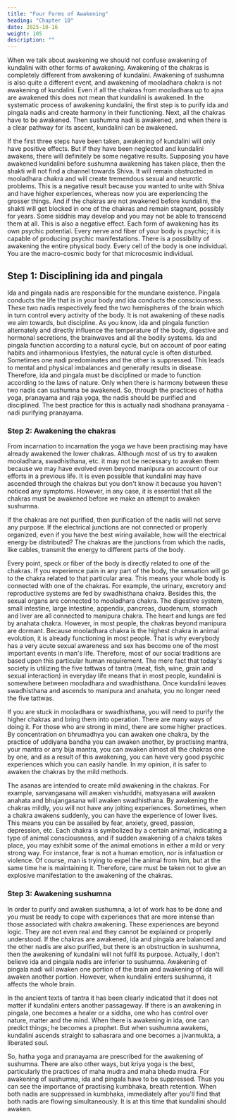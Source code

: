 ```yaml
---
title: "Four Forms of Awakening"
heading: "Chapter 10"
date: 2025-10-16
weight: 105
description: ""
---
```



When we talk about awakening we should not confuse awakening of kundalini with
other forms of awakening. Awakening of the chakras is completely different from
awakening of kundalini. Awakening of sushumna is also quite a different event, and
awakening of mooladhara chakra is not awakening of kundalini. Even if all the chakras
from mooladhara up to ajna are awakened this does not mean that kundalini is awakened.
In the systematic process of awakening kundalini, the first step is to purify ida and
pingala nadis and create harmony in their functioning. Next, all the chakras have to be
awakened. Then sushumna nadi is awakened, and when there is a clear pathway for its
ascent, kundalini can be awakened.

If the first three steps have been taken, awakening of kundalini will only have
positive effects. But if they have been neglected and kundalini awakens, there will
definitely be some negative results. Supposing you have awakened kundalini before
sushumna awakening has taken place, then the shakti will not find a channel towards
Shiva. It will remain obstructed in mooladhara chakra and will create tremendous sexual
and neurotic problems. This is a negative result because you wanted to unite with Shiva
and have higher experiences, whereas now you are experiencing the grosser things. And
if the chakras are not awakened before kundalini, the shakti will get blocked in one of the
chakras and remain stagnant, possibly for years. Some siddhis may develop and you may
not be able to transcend them at all. This is also a negative effect.
Each form of awakening has its own psychic potential. Every nerve and fiber of your
body is psychic; it is capable of producing psychic manifestations. There is a possibility
of awakening the entire physical body. Every cell of the body is one individual. You are
the macro-cosmic body for that microcosmic individual.


## Step 1: Disciplining ida and pingala

Ida and pingala nadis are responsible for the mundane existence. Pingala conducts the
life that is in your body and ida conducts the consciousness. These two nadis respectively
feed the two hemispheres of the brain which in turn control every activity of the body. It
is not awakening of these nadis we aim towards, but discipline. As you know, ida and
pingala function alternately and directly influence the temperature of the body, digestive
and hormonal secretions, the brainwaves and all the bodily systems.
Ida and pingala function according to a natural cycle, but on account of poor eating
habits and inharmonious lifestyles, the natural cycle is often disturbed. Sometimes one
nadi predominates and the other is suppressed. This leads to mental and physical
imbalances and generally results in disease. Therefore, ida and pingala must be
disciplined or made to function according to the laws of nature. Only when there is
harmony between these two nadis can sushumna be awakened.
So, through the practices of hatha yoga, pranayama and raja yoga, the nadis should be
purified and disciplined. The best practice for this is actually nadi shodhana pranayama -
nadi purifying pranayama.


### Step 2: Awakening the chakras

From incarnation to incarnation the yoga we have been practising may have already
awakened the lower chakras. Although most of us try to awaken mooladhara,
swadhisthana, etc. it may not be necessary to awaken them because we may have evolved
even beyond manipura on account of our efforts in a previous life. It is even possible that
kundalini may have ascended through the chakras but you don't know it because you
haven't noticed any symptoms. However, in any case, it is essential that all the chakras
must be awakened before we make an attempt to awaken sushumna.

If the chakras are not purified, then purification of the nadis will not serve any
purpose. If the electrical junctions are not connected or properly organized, even if you
have the best wiring available, how will the electrical energy be distributed? The chakras
are the junctions from which the nadis, like cables, transmit the energy to different parts
of the body.

Every point, speck or fiber of the body is directly related to one of the chakras. If you
experience pain in any part of the body, the sensation will go to the chakra related to that
particular area. This means your whole body is connected with one of the chakras. For
example, the urinary, excretory and reproductive systems are fed by swadhisthana chakra.
Besides this, the sexual organs are connected to mooladhara chakra. The digestive
system, small intestine, large intestine, appendix, pancreas, duodenum, stomach and liver
are all connected to manipura chakra. The heart and lungs are fed by anahata chakra.
However, in most people, the chakras beyond manipura are dormant. Because
mooladhara chakra is the highest chakra in animal evolution, it is already functioning in
most people. That is why everybody has a very acute sexual awareness and sex has
become one of the most important events in man's life. Therefore, most of our social
traditions are based upon this particular human requirement. The mere fact that today's
society is utilizing the five tattwas of tantra (meat, fish, wine, grain and sexual
interaction) in everyday life means that in most people, kundalini is somewhere between
mooladhara and swadhisthana. Once kundalini leaves swadhisthana and ascends to
manipura and anahata, you no longer need the five tattwas.

If you are stuck in mooladhara or swadhisthana, you will need to purify the higher
chakras and bring them into operation. There are many ways of doing it. For those who
are strong in mind, there are some higher practices. By concentration on bhrumadhya you
can awaken one chakra, by the practice of uddiyana bandha you can awaken another, by
practising mantra, your mantra or any bija mantra, you can awaken almost all the chakras
one by one, and as a result of this awakening, you can have very good psychic
experiences which you can easily handle. In my opinion, it is safer to awaken the chakras
by the mild methods.

The asanas are intended to create mild awakening in the chakras. For example,
sarvangasana will awaken vishuddhi, matsyasana will awaken anahata and bhujangasana
will awaken swadhisthana. By awakening the chakras mildly, you will not have any
jolting experiences. Sometimes, when a chakra awakens suddenly, you can have the
experience of lower lives. This means you can be assailed by fear, anxiety, greed,
passion, depression, etc.
Each chakra is symbolized by a certain animal, indicating a type of animal
consciousness, and if sudden awakening of a chakra takes place, you may exhibit some of
the animal emotions in either a mild or very strong way. For instance, fear is not a human
emotion, nor is infatuation or violence. Of course, man is trying to expel the animal from
him, but at the same time he is maintaining it. Therefore, care must be taken not to give
an explosive manifestation to the awakening of the chakras.


### Step 3: Awakening sushumna

In order to purify and awaken sushumna, a lot of work has to be done and you must
be ready to cope with experiences that are more intense than those associated with chakra
awakening. These experiences are beyond logic. They are not even real and they cannot
be explained or properly understood. If the chakras are awakened, ida and pingala are
balanced and the other nadis are also purified, but there is an obstruction in sushumna,
then the awakening of kundalini will not fulfil its purpose.
Actually, I don't believe ida and pingala nadis are inferior to sushumna. Awakening of
pingala nadi will awaken one portion of the brain and awakening of ida will awaken
another portion. However, when kundalini enters sushumna, it affects the whole brain.

In the ancient texts of tantra it has been clearly indicated that it does not matter if
kundalini enters another passageway. If there is an awakening in pingala, one becomes a
healer or a siddha, one who has control over nature, matter and the mind. When there is
awakening in ida, one can predict things; he becomes a prophet. But when sushumna
awakens, kundalini ascends straight to sahasrara and one becomes a jivanmukta, a
liberated soul.

So, hatha yoga and pranayama are prescribed for the awakening of sushumna. There
are also other ways, but kriya yoga is the best, particularly the practices of maha mudra
and maha bheda mudra. For awakening of sushumna, ida and pingala have to be
suppressed. Thus you can see the importance of practising kumbhaka, breath retention.
When both nadis are suppressed in kumbhaka, immediately after you'll find that both
nadis are flowing simultaneously. It is at this time that kundalini should awaken.
